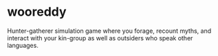 # wooreddy
Hunter-gatherer simulation game where you forage, recount myths, and interact with your kin-group as well as outsiders who speak other languages.
